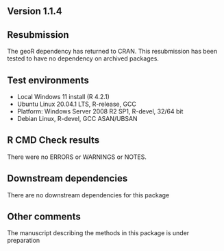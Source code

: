 ## Version 1.1.4

## Resubmission
The geoR dependency has returned to CRAN.
This resubmission has been tested to have no dependency on archived packages.

## Test environments

* Local Windows 11 install (R 4.2.1)
* Ubuntu Linux 20.04.1 LTS, R-release, GCC
* Platform:	Windows Server 2008 R2 SP1, R-devel, 32/64 bit
* Debian Linux, R-devel, GCC ASAN/UBSAN

## R CMD Check results
There were no ERRORS or WARNINGS or NOTES.  

## Downstream dependencies
There are no downstream dependencies for this package

## Other comments
The manuscript describing the methods in this package is under preparation

